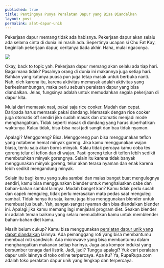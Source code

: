 ```yaml
---
published: true
title: Pentingnya Punya Peralatan Dapur yang Bisa Diandalkan
layout: post
permalink: alat-dapur-unik
---
```

Pekerjaan dapur memang tidak ada habisnya. Pekerjaan dapur akan selalu ada selama cinta di dunia ini masih ada. Sepertinya ucapan si Chu Fat Kay, beginilah pekerjaan dapur, ceritanya tiada akhir. Haha, mulai ngaconya.

<img src="http://www.smart-restaurants.co.uk/site/wp-content/uploads/2015/02/Cheese-And-Tomato-Toasted-Sandwich.jpg">

Okay, back to topic yah. Pekerjaan dapur memang akan selalu ada tiap hari. Bagaimana tidak? Pasalnya orang di dunia ini makannya juga setiap hari. Bahkan yang katanya puasa pun juga tetap masak untuk berbuka nanti. Nah, oleh karena itu, karena aktivitas memasak adalah aktivitas yang berkesinambungan, maka perlu sebuah peralatan dapur yang bisa diandalkan. Jelas, fungsinya adalah untuk memudahkan segala pekerjaan di dapur kita.

Mulai dari memasak nasi, pakai saja rice cooker. Mudah dan cepat. Daripada harus memasak pakai dandang. Memasak dengan rice cooker juga otomatis off sendiri jika sudah masak dan otomatis menjadi mode menghangatkan. Tidak seperti masak di dandang yang harus diperhatikan waktunya. Kalau tidak, bisa-bisa nasi jadi sangit dan bau tidak nyaman.

Apalagi? Menggoreng? Bisa. Menggoreng pun bisa menggunakan teflon yang notabene hemat minyak goreng. Jika kamu menggunakan wajan biasa, tentu saja akan boros minyak. Kalau tidak percaya kamu coba tes goreng telur di teflon dan di wajan. Pasti goreng telur di teflon lebih sedikit membutuhkan minyak gorengnya. Selain itu karena tidak banyak menggunakan minyak goreng, telur akan terasa nyaman dan enak karena lebih sedikit mengandung minyak.

Selain itu bagi kamu yang suka sambal dan malas banget buat mengulegnya sendiri, kamu bisa menggunakan blender untuk menghaluskan cabe dan bahan-bahan sambal lainnya. Mudah banget kan? Kamu tidak perlu susah dan capek menguleg, tidak perlu merasakan mata pedas saat menguleg sambal. Tidak hanya itu saja, kamu juga bisa menggunakan blender untuk membuat jus buah. Yah, sangat-sangat nyaman dan bisa diandalkan blender ini. Apalagi jika kamu memang lagi menjalani program diet. Seakan blender ini adalah teman baikmu yang selalu memudahkan kamu untuk memblender bahan-bahan diet kamu.

Masih belum cukup? Kamu bisa menggunakan <a href="https://www.ruparupa.com/dapur-minimalis/peralatan-dapur.html">peralatan dapur unik yang dapat diandalkan</a> lainnya. Ada pemanggang roti yang bisa membantumu membuat roti sandwich. Ada microwave yang bisa membantumu dalam menghangatkan makanan setiap harinya. Juga ada kompor induksi yang bersumber tenaga dari listrik. Jadi, jadi? Tunggu apalagi? Yuk cari peralatan dapur unik lainnya di toko online terpercaya. Apa itu? Ya, RupaRupa.com adalah toko peralatan dapur unik yang lengkap dan terpercaya.